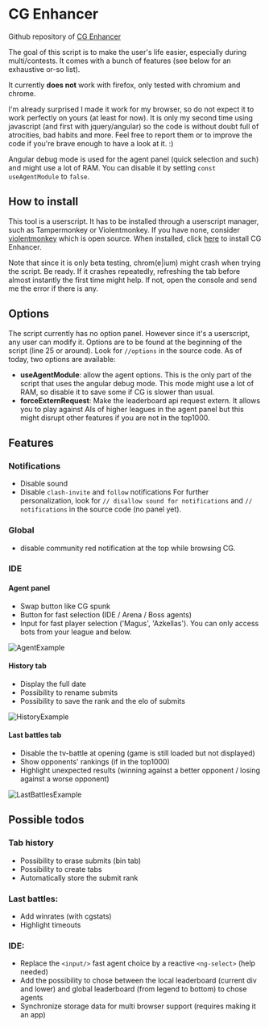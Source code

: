 # CG Enhancer

Github repository of [CG Enhancer](link-to-codingame-forum-post)

The goal of this script is to make the user's life easier, especially during multi/contests. It comes with a bunch of features (see below for an exhaustive or-so list).

It currently **does not** work with firefox, only tested with chromium and chrome.

I'm already surprised I made it work for my browser, so do not expect it to work perfectly on yours (at least for now). It is only my second time using javascript (and first with jquery/angular) so the code is without doubt full of atrocities, bad habits and more. Feel free to report them or to improve the code if you're brave enough to have a look at it. :)

Angular debug mode is used for the agent panel (quick selection and such) and might use a lot of RAM. You can disable it by setting `const useAgentModule` to `false`.

## How to install

This tool is a userscript. It has to be installed through a userscript manager, such as Tampermonkey or Violentmonkey.
If you have none, consider [violentmonkey](https://chrome.google.com/webstore/detail/violentmonkey/jinjaccalgkegednnccohejagnlnfdag) which is open source.
When installed, click [here](https://openuserjs.org/scripts/Azke/CG_Enhancer) to install CG Enhancer.

Note that since it is only beta testing, chrom(e|ium) might crash when trying the script. Be ready. If it crashes repeatedly, refreshing the tab before almost instantly the first time might help. If not, open the console and send me the error if there is any.

## Options

The script currently has no option panel. However since it's a userscript, any user can modify it.
Options are to be found at the beginning of the script (line 25 or around). Look for `//options` in the source code. As of today, two options are available:
* **useAgentModule**: allow the agent options. This is the only part of the script that uses the angular debug mode. This mode might use a lot of RAM, so disable it to save some if CG is slower than usual.
* **forceExternRequest**: Make the leaderboard api request extern. It allows you to play against AIs of higher leagues in the agent panel but this might disrupt other features if you are not in the top1000.

## Features

### Notifications
* Disable sound
* Disable `clash-invite` and `follow` notifications
For further personalization, look for `// disallow sound for notifications` and `// notifications` in the source code (no panel yet).

### Global
* disable community red notification at the top while browsing CG.

### IDE

#### Agent panel
* Swap button like CG spunk
* Button for fast selection (IDE / Arena / Boss agents)
* Input for fast player selection ('Magus', 'Azkellas'). You can only access bots from your league and below. 

![AgentExample](https://i.imgur.com/6lgwYNS.gif)


#### History tab
* Display the full date
* Possibility to rename submits
* Possibility to save the rank and the elo of submits

![HistoryExample](https://image.ibb.co/eDarJp/history.gif)


#### Last battles tab
* Disable the tv-battle at opening (game is still loaded but not displayed)
* Show opponents' rankings (if in the top1000)
* Highlight unexpected results (winning against a better opponent / losing against a worse opponent)

![LastBattlesExample](https://image.ibb.co/hTop4U/lastbattles.gif)


## Possible todos
### Tab history
* Possibility to erase submits (bin tab)
* Possibility to create tabs
* Automatically store the submit rank

### Last battles:
* Add winrates (with cgstats) 
* Highlight timeouts

### IDE:
* Replace the `<input/>` fast agent choice by a reactive `<ng-select>` (help needed)
* Add the possibility to chose between the local leaderboard (current div and lower) and global leaderboard (from legend to bottom) to chose agents
* Synchronize storage data for multi browser support (requires making it an app)
